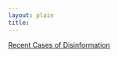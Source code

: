 ```yaml
---
layout: plain
title: 
---
```


[Recent Cases of Disinformation](cases/recent_disinfo/recent_disinfo.md)

